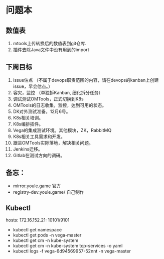 # 问题本

## 数值表

1. mtools上传转换后的数值表到git仓库.
2. 插件去除Java文件中没有用到的import

## 下周目标

1. issue估点 （不属于devops职责范围的内容，请在devops的kanban上创建issue，早会估点。）
2. 容灾，监控 （单独拆Kanban, 细化拆分任务）
3. 调试测试OMTools，正式切换到K8s
4. OMTools的日志收集，监控，达到可用的状态。
5. DK对外测试准备。12月6号。
6. K8s相关培训。
7. K8s编排插件。
8. Vega的集成测试环境。其他模块，ZK，RabbitMQ
9. K8s相关工具需求和开发。
10. 跟进OMTools实际落地，解决相关问题。
11. Jenkins迁移。
12. Gitlab在测试方向的调研。

## 备忘：

* mirror.youle.game 官方
* registry-dev.youle.game/ 自己制作

## Kubectl

hosts: 172.16.152.21: 10101/9101

* kubectl get namespace
* kubectl get pods -n vega-master
* kubectl get cm -n kube-system
* kubectl get cm -n kube-system tcp-services -o yaml
* kubectl logs -f vega-6d94569957-52nnt -n vega-master
